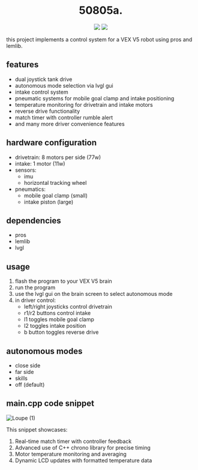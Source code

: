 <h1 align="center">50805a.</h1>

<p align="center">
    <a href="https://github.com/uz-g/saf50805a/pulse"><img src="https://img.shields.io/github/last-commit/uz-g/saf50805a?style=for-the-badge&logo=github&color=7dc4e4&logoColor=D9E0EE&labelColor=302D41"></a>
    <a href="https://github.com/uz-g/saf50805a/stargazers"><img src="https://img.shields.io/github/stars/uz-g/saf50805a?style=for-the-badge&logo=apachespark&color=eed49f&logoColor=D9E0EE&labelColor=302D41"></a>
</p>
this project implements a control system for a VEX V5 robot using pros and lemlib.

## features

- dual joystick tank drive
- autonomous mode selection via lvgl gui
- intake control system
- pneumatic systems for mobile goal clamp and intake positioning
- temperature monitoring for drivetrain and intake motors
- reverse drive functionality
- match timer with controller rumble alert
- and many more driver convenience features

## hardware configuration

- drivetrain: 8 motors per side (77w)
- intake: 1 motor (11w)
- sensors:
  - imu
  - horizontal tracking wheel
- pneumatics:
  - mobile goal clamp (small)
  - intake piston (large)

## dependencies

- pros
- lemlib
- lvgl

## usage

1. flash the program to your VEX V5 brain
2. run the program
2. use the lvgl gui on the brain screen to select autonomous mode
3. in driver control:
   - left/right joysticks control drivetrain
   - r1/r2 buttons control intake
   - l1 toggles mobile goal clamp
   - l2 toggles intake position
   - b button toggles reverse drive

## autonomous modes

- close side
- far side
- skills
- off (default)

## main.cpp code snippet
![Loupe (1)](https://github.com/uz-g/saf50805a/assets/83078325/d944ef83-5140-48bf-b2fc-da380c786790)

This snippet showcases:
1. Real-time match timer with controller feedback
2. Advanced use of C++ chrono library for precise timing
3. Motor temperature monitoring and averaging
4. Dynamic LCD updates with formatted temperature data
